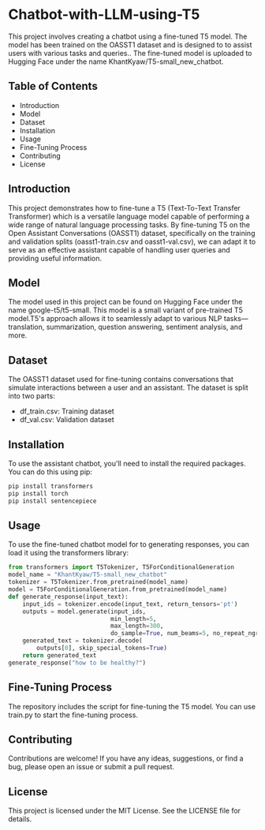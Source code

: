 # Chatbot-with-LLM-using-T5
This project involves creating a chatbot using a fine-tuned T5 model. The model has been trained on the OASST1 dataset and is designed to to assist users with various tasks and queries.. The fine-tuned model is uploaded to Hugging Face under the name KhantKyaw/T5-small_new_chatbot.

## Table of Contents

- Introduction
- Model 
- Dataset
- Installation
- Usage
- Fine-Tuning Process
- Contributing
- License

## Introduction
This project demonstrates how to fine-tune a T5 (Text-To-Text Transfer Transformer) which is a versatile language model capable of performing a wide range of natural language processing tasks. By fine-tuning T5 on the Open Assistant Conversations (OASST1) dataset, specifically on the training and validation splits (oasst1-train.csv and oasst1-val.csv), we can adapt it to serve as an effective assistant capable of handling user queries and providing useful information.

## Model 
The model used in this project can be found on Hugging Face under the name google-t5/t5-small. This model is a small variant of pre-trained T5 model.T5's approach allows it to seamlessly adapt to various NLP tasks—translation, summarization, question answering, sentiment analysis, and more.

## Dataset
The OASST1 dataset used for fine-tuning contains conversations that simulate interactions between a user and an assistant. The dataset is split into two parts:
- df_train.csv: Training dataset
- df_val.csv: Validation dataset
    
## Installation
To use the assistant chatbot, you'll need to install the required packages. You can do this using pip:

``` python
pip install transformers
pip install torch
pip install sentencepiece
```

## Usage
To use the fine-tuned chatbot model for to generating responses, you can load it using the transformers library:

```python
from transformers import T5Tokenizer, T5ForConditionalGeneration
model_name = "KhantKyaw/T5-small_new_chatbot"
tokenizer = T5Tokenizer.from_pretrained(model_name)
model = T5ForConditionalGeneration.from_pretrained(model_name)
def generate_response(input_text):
    input_ids = tokenizer.encode(input_text, return_tensors='pt')
    outputs = model.generate(input_ids,
                             min_length=5,
                             max_length=300,
                             do_sample=True, num_beams=5, no_repeat_ngram_size=2)
    generated_text = tokenizer.decode(
        outputs[0], skip_special_tokens=True)
    return generated_text
generate_response("how to be healthy?")
```
## Fine-Tuning Process
The repository includes the script for fine-tuning the T5 model. You can use train.py to start the fine-tuning process.

## Contributing
Contributions are welcome! If you have any ideas, suggestions, or find a bug, please open an issue or submit a pull request.

## License
This project is licensed under the MIT License. See the LICENSE file for details.
